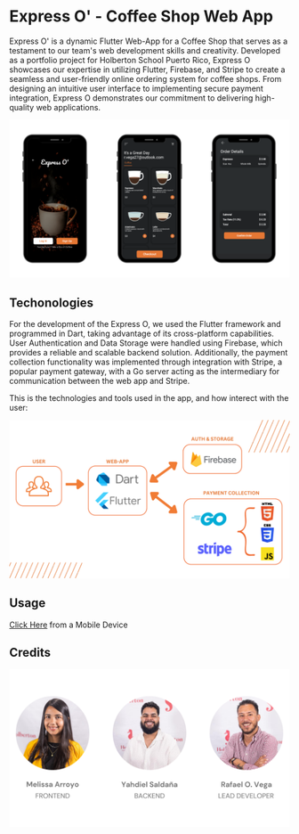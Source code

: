 # Express O' - Coffee Shop Web App

Express O' is a dynamic Flutter Web-App for a Coffee Shop that serves as a testament to our team's web development skills and creativity. Developed as a portfolio project for Holberton School Puerto Rico, Express O showcases our expertise in utilizing Flutter, Firebase, and Stripe to create a seamless and user-friendly online ordering system for coffee shops. From designing an intuitive user interface to implementing secure payment integration, Express O demonstrates our commitment to delivering high-quality web applications.

![Express O' Preview](https://github.com/rvegarodz/Express_O/blob/main/img/preview.png)


## Techonologies
For the development of the Express O, we used the Flutter framework and programmed in Dart, taking advantage of its cross-platform capabilities. User Authentication and Data Storage were handled using Firebase, which provides a reliable and scalable backend solution. Additionally, the payment collection functionality was implemented through integration with Stripe, a popular payment gateway, with a Go server acting as the intermediary for communication between the web app and Stripe.

This is the technologies and tools used in the app, and how interect with the user:

![Express O' Arquitecture](https://github.com/rvegarodz/Express_O/blob/main/img/arquitectur.png)


## Usage

[Click Here](https://express-o.netlify.app/) from a Mobile Device


## Credits

![Express O' Team](https://github.com/rvegarodz/Express_O/blob/main/img/team.png)


